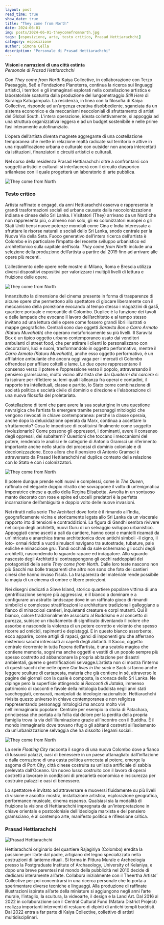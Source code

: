 ```yaml
---
layout: post
read_time: true
show_date: true
title: "They come from North"
date: 2024-06-01
img: posts/2024-06-01-theycomefromnorth.jpg
tags: [esposizione, arte, testo critico, Prasad Hettiarachchi]
category: esposizione
author: Simona Cella
description: "Personale di Prasad Hettiarachchi"
---
```


**Visioni e narrazioni di una città estinta**  \
_Personale di Prasad Hettiarachchi_

Con _They come from North_ Kaiya Collective, in collaborazione con Terzo Paesaggio, 5e6 e Fondazione Pianoterra, continua la ricerca sui linguaggi artistici, i territori e gli immaginari esplorati nella costellazione artistica e laboratoriale scaturita dalla produzione del lungometraggio _Still Here_ di Suranga Katugampala.
La residenza, in linea con la filosofia di Kaiya Collective, risponde ad un’urgenza creativa disobbediente, sganciata da un sistema economico e da meccanismi neocoloniali di sfruttamento di artisti del Global South. L’intera operazione, ideata collettivamente, si appoggia ad una struttura organizzativa leggera e ad un budget sostenibile e nelle prime fasi interamente autofinanziato.

L’opera dell’artista diventa magnete aggregante di una costellazione temporanea che mette in relazione realtà radicate sul territorio e attive in una riqualificazione urbana e culturale con outsider non ancora intercettati da istituzioni, finanziatori o circuiti artistici e culturali.

Nel corso della residenza Prasad Hettiarachchi oltre a confrontarsi con soggetti artistici e culturali si interfaccerà con il circuito diasporico srilankese con il quale progetterà un laboratorio di arte pubblica.

![They come from North](./assets/img/posts/2024-06-01-theycomefromnorth2.jpg)

### Testo critico

Artista raffinato e engagé, da anni Hettiarachchi osserva e rappresenta le grandi trasformazioni sociali ed urbane causate dalla neocolonizzazione indiana e cinese dello Sri Lanka. I Visitatori (They) arrivano da un Nord che non rappresenta più, o almeno non solo, gli ex colonizzatori europei o gli Stati Uniti bensì nuove potenze mondiali come Cina e India interessate a sfruttare le risorse naturali e sociali dello Sri Lanka, snodo centrale per la Nuova Via della Seta. Fuoco generativo dell’intera ricerca dell’artista è Colombo e in particolare l’impatto del recente sviluppo urbanistico ed architettonico sulla capitale dell’isola. _They come from North_ include una selezione della produzione dell’artista a partire dal 2019 fino ad arrivare alle opere più recenti.

L’allestimento delle opere nelle mostre di Milano, Roma e Brescia utilizza diversi dispositivi espositivi per valorizzare i multipli livelli di lettura e fruizione delle opere.

![They come from North](./assets/img/posts/2024-06-01-theycomefromnorth3.jpg)

Innanzitutto la dimensione del cinema presente in forma di trasparenze di alcune opere che permettono allo spettatore di giocare liberamente con il meccanismo della proiezione evocando al tempo stesso i magazzini di gas5, quartiere portuale e mercantile di Colombo. Duplice è la funzione dei tavoli e delle lampade che evocano il lavoro dell’architetto e al tempo stesso invitano ad una lettura delle opere come fossero grandi libri illustrati o mappe geografiche. Centrali sono due oggetti _Saravita Box e Carro Armato (Katuru Muvahath)_ che operano metaforicamente su più livelli. Il Saravita Box è un tipico oggetto urbano contemporaneo usato dai venditori ambulanti di street food, che per attirare i clienti lo personalizzano con decorazioni, luci e suoni, trasformandolo in oggetto performativo, mentre il _Carro Armato (Katuru Muvahath)_, anche esso oggetto performativo, è un affilatrice ambulante che ancora oggi vaga per i mercati di Colombo offrendosi per affilare coltelli e lame.
Le due opere rappresentano il consenso verso il potere e l’oppressione verso il popolo, attraversando il pensiero gramsciano, molto vicino all’artista che dai _Quaderni dal carcere_ si fa ispirare per riflettere su temi quali l’alleanza fra operai e contadini, il rapporto tra intellettuali, classe e partito, lo Stato come combinazione di società politica e società civile di dominio e direzione e l'elaborazione di una nuova filosofia del proletariato.

Costellazione di temi che pare avere la sua scaturigine in una questione nevralgica che l’artista fa emergere tramite personaggi mitologici che vengono rievocati in chiave contemporanea: perché la classe operaia, anche dopo la delucidazione operata da Marx, continua a accettare lo sfruttamento? Cosa le impedisce di costituirsi finalmente come soggetto rivoluzionario? Come possono gli oppressori, i dominanti, avere il consenso degli oppressi, dei subalterni?
Questioni che toccano i meccanismi del potere, rendendo le analisi e le categorie di Antonio Gramsci un riferimento importante anche nello studio dei processi di dominio coloniale e di decolonizzazione. Ecco allora che il pensiero di Antonio Gramsci è attraversato da Prasad Hettiarachchi nel duplice contesto della relazione con lo Stato e con i colonizzatori.

![They come from North](./assets/img/posts/2024-06-01-theycomefromnorth4.jpg)

Il potere dunque prende volti nuovi e complessi, come in _The Queen_, raffinato ed elegante doppio ritratto che sovrappone il volto di un’enigmatica Imperatrice cinese a quello della Regina Elisabetta. Avvolta in un sontuoso manto decorato con rose e spine ed uccelli predatori è la perfetta incarnazione dell’ambiguità e doppio volto delle nuove invasioni.

Nei ritratti nella serie _The Architect_ dove forte è il rimando all’India, geograficamente vicina e storicamente legata allo Sri Lanka da un viscerale rapporto irto di tensioni e contraddizioni. La figura di Gandhi sembra rivivere nel corpo degli architetti, nuovi Guru di un selvaggio sviluppo urbanistico. Appoggiati come asceti a pali da cantiere, hanno corpi e mantelli ricamati da un'intricata e anarchica trama architettonica dove antichi simboli -il cigno, il loto- ormai ridotti a vuoti simulacri navigano tra autostrade, tubature, pale eoliche e minacciose gru. Tondi occhiali da sole schermano gli occhi degli architetti, nascondendo lo sguardo rapace ed indagatore. Allo sguardo nascosto degli Architetti si contrappongono gli occhi raddoppiati dei protagonisti della serie _They come from North_. Dalle loro teste nascono non più Sacchi ma bolle trasparenti che altro non sono che foto dei cantieri cinesi che hanno invaso l'isola. La trasparenza del materiale rende possibile la magia di un cinema di ombre e libere proiezioni.

Nei disegni dedicati a Slave Island, storico quartiere popolare vittima di una gentrificazione sempre più aggressiva, è il bianco a dominare e a configurare un astratto landscape dove in un raffinato gioco di rimandi simbolici e complesse stratificazioni le architetture tradizionali galleggiano a fianco di minacciosi cantieri, inquietanti creature e corpi mutanti. Qui il bianco, colore tradizionalmente associato al Buddismo e al concetto di purezza, subisce un ribaltamento di significato diventando il colore che assorbe e nasconde la violenza di un potere corrotto e violento che spesso ricorre ad omicidi, rapimenti e depistaggi. E in questo bianco assorbente, ecco apparire, come artigli di rapaci, ganci di imponenti gru che afferrano misteriosi sacchi intrecciati ai capelli degli abitanti. Il Sacco, oggetto centrale ricorrente in tutta l’opera dell’artista, è una scatola magica che contiene memoria, sogni ma anche oggetti e vestiti di un popolo sempre più spesso costretto ad abbandonare la propria abitazione per disastri ambientali, guerre o gentrificazioni selvagge.L’artista non ci mostra l’interno di questi sacchi che nelle opere _Our lives in the sack_ e Sack si fanno anche leggere sculture di cartapesta, materia che già contiene in sé, attraverso le pagine dei giornali con la quale è composta, la cronaca dello Sri Lanka. Ne dipinge però la superficie attingendo ai _Racconti di Jataka_, immenso patrimonio di racconti e favole della mitologia buddista negli anni stati saccheggiati, censurati, manipolati da ideologie nazionaliste. Hettiarachchi rivisita questo universo in chiave contemporanea e non religiosa rappresentando personaggi mitologici ma ancora molto vivi nell'immaginario popolare. Centrale per esempio la storia di Patachara, principessa che portata alla follia dal dolore per la perdita della propria famiglia trova la via dell’Illuminazione grazie all’incontro con il Buddha. È il mondo immaginario dove trovano rifugio gli abitanti costretti all’isolamento da un’urbanizzazione selvaggia che ha dissolto i legami sociali.

![They come from North](./assets/img/posts/2024-06-01-theycomefromnorth5.jpg)

La serie _Floating City_ racconta il sogno di una nuova Colombo dove a fianco di lussuosi palazzi, oasi di benessere in un paese attanagliato dall’inflazione e dalla corruzione di una casta politica arroccata al potere, emerge la sagoma di Port City, città cinese costruita su un’isola artificiale di sabbia prelevata dall’Oceano. Un nuovo lusso costruito con il lavoro di operai costretti a lavorare in condizioni di precarietà economica e insicurezza per costruire palazzi e oasi di benessere.

Lo spettatore è invitato ad attraversare e muoversi fluidamente su più livelli di visione e ascolto: mostra, installazione artistica, esplorazione geografica, performance musicale, cinema espanso. Qualsiasi sia la modalità di fruizione la visione di Hettiarachchi impregnata da un'interpretazione in chiave orientale e postcoloniale dell'ideologia marxista e del pensiero gramsciano, è al contempo arte, manifesto politico e riflessione critica.

### Prasad Hettiarachchi
![Prasad Hettiarachchi](./assets/img/posts/Prasad-Hettiarachchi.jpg)

Hettiarachchi originario del quartiere Rajagiriya (Colombo) eredita la passione per l’arte dal padre, artigiano del legno specializzato nella costruzioni di lanterne rituali. Si forma in Pittura Murale e Archeologia presso la Postgraduate Institute of Archaeology, University of Kelaniya, e dopo una breve parentesi nel mondo della pubblicità nel 2010 decide di dedicarsi interamente all’arte. Collabora inizialmente con il Theertha Artists’ Collective per poi concentrarsi in una ricerca personale che lo porta a sperimentare diverse tecniche e linguaggi. Alla produzione di raffinate illustrazioni ispirate all’arte della miniature si aggiungono negli anni l’arte murale, l’intaglio, la scultura, la videoarte, il design e la Land Art.
Dal 2016 al 2022 in collaborazione con il Central Cultural Fund (Matara District Project) realizza importanti interventi di restauro di dipinti di antichi templi buddisti. Dal 2022 entra a far parte di Kaiya Collective, collettivo di artisti multidisciplinari.
